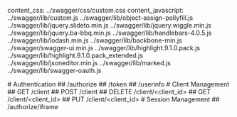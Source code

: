 content_css:        ../swagger/css/custom.css
content_javascript: ../swagger/lib/custom.js
                    ../swagger/lib/object-assign-pollyfill.js
                    ../swagger/lib/jquery.slideto.min.js
                    ../swagger/lib/jquery.wiggle.min.js
                    ../swagger/lib/jquery.ba-bbq.min.js
                    ../swagger/lib/handlebars-4.0.5.js
                    ../swagger/lib/lodash.min.js
                    ../swagger/lib/backbone-min.js
                    ../swagger/swagger-ui.min.js
                    ../swagger/lib/highlight.9.1.0.pack.js
                    ../swagger/lib/highlight.9.1.0.pack_extended.js
                    ../swagger/lib/jsoneditor.min.js
                    ../swagger/lib/marked.js
                    ../swagger/lib/swagger-oauth.js

  <div id="temp-anchor-links" class="hidden">
# Authentication
## /authorize
## /token
## /userinfo
# Client Management
## GET /client
## POST /client
## DELETE /client/&lt;client_id&gt;
## GET /client/&lt;client_id&gt;
## PUT /client/&lt;client_id&gt;
# Session Management
## /authorize/iframe
  </div>

<div class="row">
  <div class="swagger-section col-md-12">
    <div id="message-bar" class="swagger-ui-wrap">&nbsp;</div>
    <div id="swagger-ui-container" class="swagger-ui-wrap" style="min-height: 250px;"></div>
  </div>
</div>

<script type="text/javascript">
  $(function () {
    var url = '/swagger/provider.yaml';

    // Pre load translate...
    if(window.SwaggerTranslator) {
        window.SwaggerTranslator.translate();
    }

    window.swaggerUi = new SwaggerUi({
      url: url,
      dom_id: "swagger-ui-container",
      supportedSubmitMethods: [],
      // supportedSubmitMethods: ['get', 'post', 'put', 'delete', 'patch'],
      onComplete: function(swaggerApi, swaggerUi){
        $('#temp-anchor-links').remove();

        $('pre code').each(function(i, e) {
          hljs.highlightBlock(e)
        });

        // addApiKeyAuthorization();

        if(window.SwaggerTranslator) {
          window.SwaggerTranslator.translate();
        }
      },
      onFailure: function(data) {
        log("Unable to Load SwaggerUI");
      },
      docExpansion: "none",
      apisSorter: "alpha",
      jsonEditor: false,
      defaultModelRendering: 'schema',
      showRequestHeaders: false,
      showOperationIds: false
    });

    function addApiKeyAuthorization(){
      var key;
      if ('authentiq' in window) {
        key = window.authentiq.Token.getAuthorizationHeader();
      }

      if(key && key.trim() != "") {
          var token = new SwaggerClient.ApiKeyAuthorization("authorization", key, "header");
          window.swaggerUi.api.clientAuthorizations.add("Authorization", token);
          log("added key " + key);
      }
    }

    window.swaggerUi.load();

    function log() {
      if ('console' in window) {
        console.log.apply(console, arguments);
      }
    }
  });
</script>

